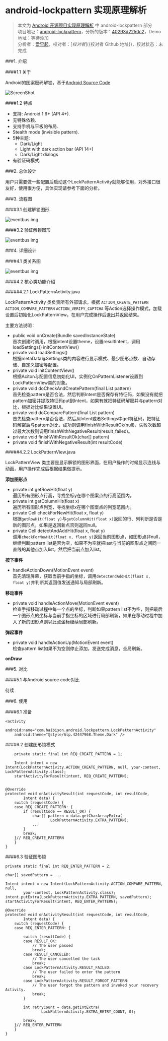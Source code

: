 android-lockpattern 实现原理解析
====================================
> 本文为 [Android 开源项目实现原理解析](https://github.com/android-cn/android-open-project-analysis) 中 android-lockpattern 部分  
> 项目地址：[android-lockpattern](https://code.google.com/p/android-lockpattern/)，分析的版本：[40293d2250c2](https://code.google.com/p/android-lockpattern/source/detail?r=40293d2250c2b273223ba25e4aeb3d290a0fdfad)，Demo 地址：等待添加    
> 分析者：[爱早起](https://github.com/liang7)，校对者：[${校对者}](${校对者 Github 地址})，校对状态：未完成   

###1. 介绍

####1.1 关于

Android的图案密码解锁，基于[Android Source Code](https://android.googlesource.com/platform/frameworks/base/+/master/core/java/com/android/internal/widget/LockPatternView.java)

![ScreenShot](image/ScreenShot.png)

####1.2 特点

- 支持: Android 1.6+ (API 4+).
- 无特殊依赖.
- 支持手机与平板的布局.
- Stealth mode (invisible pattern).
- 5种主题:
  - Dark/Light
  - Light with dark action bar (API 14+)
  - Dark/Light dialogs
- 有验证码模式.

###2. 总体设计

用户只需要做一些配置后启动这个LockPatternActivity就能够使用，对外接口很友好，使用很方便，具体实现请参考下面的分析。

###3. 流程图

####3.1 创建解锁图形

![eventbus img](image/CreatePattern.png)

####3.2 验证解锁图形

![eventbus img](image/ComparePattern.png)

###4. 详细设计

####4.1 类关系图

![eventbus img](image/Main.png)

####4.2 核心类功能介绍

#####4.2.1 LockPatternActivity.java

LockPatternActivity 类负责所有外部请求，根据 `ACTION_CREATE_PATTERN` `ACTION_COMPARE_PATTERN` `ACTION_VERIFY_CAPTCHA` 等Action选择操作模式，加载设置后初始化LockPatternView，在用户完成操作后退出并返回结果。

主要方法说明：

- public void onCreate(Bundle savedInstanceState)  
首次创建时调用，根据intent设置theme，设置resultIntent，调用loadSettings() initContentView()
- private void loadSettings()  
根据metaData与Settings类的内容进行显示模式、最少图形点数、自动存储、自定义加密等配置。
- private void initContentView()  
根据Aciton与配置信息初始化UI，实例化OnPatternListener设置到LockPatternView类的对象。
- private void doCheckAndCreatePattern(final List<Cell> pattern)  
首先检查pattern是否合法，然后判断Intent是否保存有特征码，如果没有就把pattern加密并提取特征码put到Intent，如果有就把特征码解密并与pattern对比，根据对比结果设置UI。
- private void doComparePattern(final List<Cell> pattern)  
首先检查pattern是否合法，然后从Intent或者Settings中get特征码，把特征码解密后与pattern对比，成功则调用finishWithResultOk(null)，失败次数超过最大次数则调用finishWithNegativeResult(result_failed)。
- private void finishWithResultOk(char[] pattern)
- private void finishWithNegativeResult(int resultCode)

#####4.2.2 LockPatternView.java

LockPatternView 类主要是显示解锁的图形界面，在用户操作的时候显示连线与动画，用户操作完成后根据结果做提示。

**添加图形点**

- private int getRowHit(float y)  
遍历所有图形点行高，寻找坐标y在哪个图案点的行高范围内。
- private int getColumnHit(float x)  
遍历所有图形点列宽，寻找坐标x在哪个图案点的列宽范围内。
- private Cell checkForNewHit(float x, float y)  
根据```getRowHit(float y)```与```getColumnHit(float x)```返回的行、列判断是否是新的图形点，如果是返回新点否则返回null。
- private Cell detectAndAddHit(float x, float y)  
调用```checkForNewHit(float x, float y)```返回当前图形点，如图形点非null，继续判断pattern list是否为空，如果不为空就把last与当前的图形点之间同一直线的其他点加入list，然后把当前点加入list。

**按下事件**

- handleActionDown(MotionEvent event)  
首先清理屏幕，获取当前手指的坐标，调用```detectAndAddHit(float x, float y)```并判断其返回值发送通知与局部刷新。

**移动事件**

- private void handleActionMove(MotionEvent event)  
检查手指移动过程中每一个点的坐标，判断如果pattern list不为空，则把最后一个图形点的坐标与当前手指坐标的区域进行局部刷新，如果在移动过程中加入了新的图形点则以此点坐标继续局部刷新。

**弹起事件**

- private void handleActionUp(MotionEvent event)  
检查pattern list如果不为空则停止添加，发送完成消息，全局刷新。

**onDraw**

###5. 对比

####5.1 与Android source code对比

待续

###6. 使用

####6.1 准备
```
<activity
    android:name="com.haibison.android.lockpattern.LockPatternActivity"
    android:theme="@style/Alp.42447968.Theme.Dark" />
```
####6.2 创建图形锁模式

```	
	private static final int REQ_CREATE_PATTERN = 1;

	Intent intent = new Intent(LockPatternActivity.ACTION_CREATE_PATTERN, null, your-context, LockPatternActivity.class);
	startActivityForResult(intent, REQ_CREATE_PATTERN);
```

```

@Override
protected void onActivityResult(int requestCode, int resultCode,
        Intent data) {
    switch (requestCode) {
    case REQ_CREATE_PATTERN: {
        if (resultCode == RESULT_OK) {
            char[] pattern = data.getCharArrayExtra(
                    LockPatternActivity.EXTRA_PATTERN);
            ...
        }
        break;
    }// REQ_CREATE_PATTERN
    }
}
```

####6.3 验证图形锁

```
private static final int REQ_ENTER_PATTERN = 2;

char[] savedPattern = ...

Intent intent = new Intent(LockPatternActivity.ACTION_COMPARE_PATTERN, null,
        your-context, LockPatternActivity.class);
intent.putExtra(LockPatternActivity.EXTRA_PATTERN, savedPattern);
startActivityForResult(intent, REQ_ENTER_PATTERN);
```

```
@Override
protected void onActivityResult(int requestCode, int resultCode,
        Intent data) {
    switch (requestCode) {
    case REQ_ENTER_PATTERN: {
    
        switch (resultCode) {
        case RESULT_OK:
            // The user passed
            break;
        case RESULT_CANCELED:
            // The user cancelled the task
            break;
        case LockPatternActivity.RESULT_FAILED:
            // The user failed to enter the pattern
            break;
        case LockPatternActivity.RESULT_FORGOT_PATTERN:
            // The user forgot the pattern and invoked your recovery Activity.
            break;
        }

        int retryCount = data.getIntExtra(
                LockPatternActivity.EXTRA_RETRY_COUNT, 0);

        break;
    }// REQ_ENTER_PATTERN
    }
}
```
